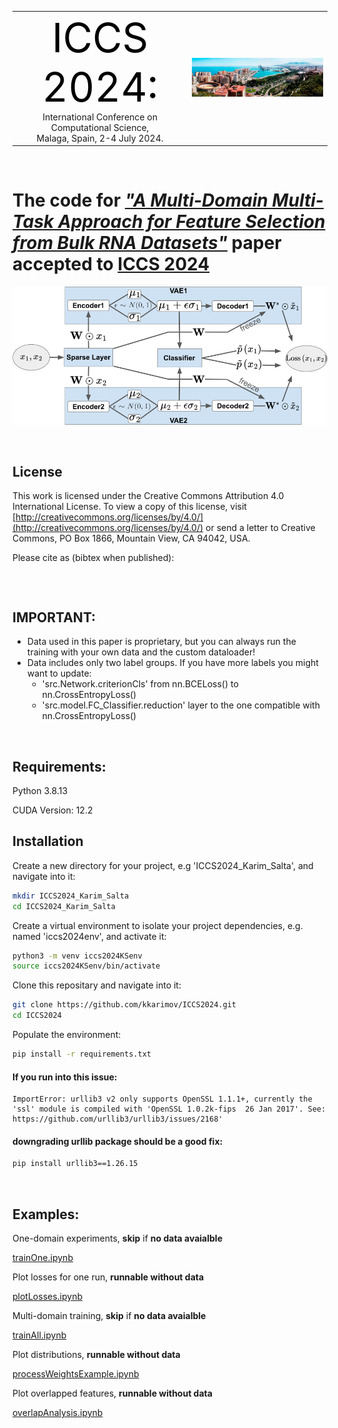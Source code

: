 <table align="center">
  <tr>
    <td align="center">
      <a href="https://www.iccs-meeting.org/iccs2024/" style="font-size: 65px; text-decoration: none; color: black; style="vertical-align: middle;"">ICCS 2024:</a><br>
      International Conference on Computational Science,<br>
      Malaga, Spain, 2-4 July 2024.
    </td>
    <td><img src="https://raw.githubusercontent.com/kkarimov/ICCS2024/main/images/conference.jpeg" width="450" alt="ICCS 2024"/></td>
  </tr>
</table>

<p>&nbsp;</p>

The code for [**_"A Multi-Domain Multi-Task Approach for Feature Selection from Bulk RNA Datasets"_**](https://easychair.org/smart-program/ICCS2024/2024-07-04.html#talk:256143) paper accepted to [ICCS 2024](https://www.iccs-meeting.org/iccs2024/)
=======

<p align="center">
  <img src="https://raw.githubusercontent.com/kkarimov/ICCS2024/main/images/diagram.png" alt="Logo">
</p>

<p>&nbsp;</p>

## License
This work is licensed under the Creative Commons Attribution 4.0 International License. To view a copy of this license, visit [http://creativecommons.org/licenses/by/4.0/](http://creativecommons.org/licenses/by/4.0/) or send a letter to Creative Commons, PO Box 1866, Mountain View, CA 94042, USA.

Please cite as (bibtex when published):
```bibtex
```
<p>&nbsp;</p>

## **IMPORTANT**: 
- Data used in this paper is proprietary, but you can always run the training with your own data and the custom dataloader!
- Data includes only two label groups. If you have more labels you might want to update:
  - 'src.Network.criterionCls' from nn.BCELoss() to nn.CrossEntropyLoss()
  - 'src.model.FC_Classifier.reduction' layer to the one compatible with nn.CrossEntropyLoss()

<p>&nbsp;</p>

## Requirements:
Python 3.8.13

CUDA Version: 12.2

## Installation

Create a new directory for your project, e.g 'ICCS2024_Karim_Salta', and navigate into it:
```bash
mkdir ICCS2024_Karim_Salta
cd ICCS2024_Karim_Salta
```
Create a virtual environment to isolate your project dependencies, e.g. named 'iccs2024env', and activate it:
```bash
python3 -m venv iccs2024KSenv
source iccs2024KSenv/bin/activate
```
Clone this repositary and navigate into it:
```bash
git clone https://github.com/kkarimov/ICCS2024.git
cd ICCS2024
```
Populate the environment:
```bash
pip install -r requirements.txt
```
#### If you run into this issue:
```error
ImportError: urllib3 v2 only supports OpenSSL 1.1.1+, currently the 'ssl' module is compiled with 'OpenSSL 1.0.2k-fips  26 Jan 2017'. See: https://github.com/urllib3/urllib3/issues/2168'
```
#### downgrading urllib package should be a good fix:
```bash
pip install urllib3==1.26.15
```

<p>&nbsp;</p>

## Examples:

One-domain experiments, __skip__ if __no data avaialble__

[trainOne.ipynb](https://github.com/kkarimov/ICCS2024/blob/main/trainOne.ipynb)

Plot losses for one run, __runnable without data__

[plotLosses.ipynb](https://github.com/kkarimov/ICCS2024/blob/main/plotLosses.ipynb)

Multi-domain training, __skip__ if __no data avaialble__

[trainAll.ipynb](https://github.com/kkarimov/ICCS2024/blob/main/trainAll.ipynb)

Plot distributions, __runnable without data__

[processWeightsExample.ipynb](https://github.com/kkarimov/ICCS2024/blob/main/processWeightsExample.ipynb)

Plot overlapped features, __runnable without data__

[overlapAnalysis.ipynb](https://github.com/kkarimov/ICCS2024/blob/main/overlapAnalysis.ipynb)
